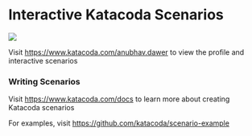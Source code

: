 # Interactive Katacoda Scenarios

[![](http://shields.katacoda.com/katacoda/anubhav.dawer/count.svg)](https://www.katacoda.com/anubhav.dawer "Get your profile on Katacoda.com")

Visit https://www.katacoda.com/anubhav.dawer to view the profile and interactive scenarios

### Writing Scenarios
Visit https://www.katacoda.com/docs to learn more about creating Katacoda scenarios

For examples, visit https://github.com/katacoda/scenario-example
